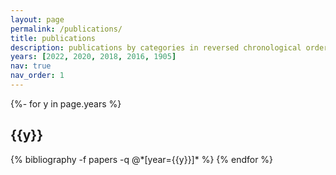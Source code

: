 ```yaml
---
layout: page
permalink: /publications/
title: publications
description: publications by categories in reversed chronological order. generated by jekyll-scholar.
years: [2022, 2020, 2018, 2016, 1905]
nav: true
nav_order: 1
---
```

<!-- _pages/publications.md -->
<div class="publications">

{%- for y in page.years %}
  <h2 class="year">{{y}}</h2>
  {% bibliography -f papers -q @*[year={{y}}]* %}
{% endfor %}

</div>
